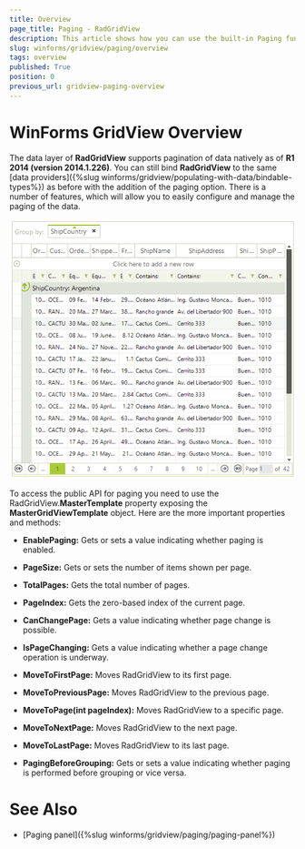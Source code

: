 ```yaml
---
title: Overview
page_title: Paging - RadGridView
description: This article shows how you can use the built-in Paging functionality.
slug: winforms/gridview/paging/overview
tags: overview
published: True
position: 0
previous_url: gridview-paging-overview
---
```


# WinForms GridView Overview

The data layer of __RadGridView__ supports pagination of data natively as of **R1 2014 (version 2014.1.226)**. You can still bind __RadGridView__ to the same [data providers]({%slug winforms/gridview/populating-with-data/bindable-types%}) as before with the addition of the paging option. There is a number of features, which will allow you to easily configure and manage the paging of the data.

![WinForms RadGridView Paging Overview](images/gridview-paging-overview001.png)

To access the public API for paging you need to use the RadGridView.__MasterTemplate__ property exposing the __MasterGridViewTemplate__ object. Here are the more important properties and methods:

* __EnablePaging:__ Gets or sets a value indicating whether paging is enabled.

* __PageSize:__ Gets or sets the number of items shown per page.

* __TotalPages:__ Gets the total number of pages.

* __PageIndex:__ Gets the zero-based index of the current page.

* __CanChangePage:__ Gets a value indicating whether page change is possible.

* __IsPageChanging:__ Gets a value indicating whether a page change operation is underway.

* __MoveToFirstPage:__ Moves RadGridView to its first page.

* __MoveToPreviousPage:__ Moves RadGridView to the previous page.

* __MoveToPage(int pageIndex):__ Moves RadGridView to a specific page.

* __MoveToNextPage:__ Moves RadGridView to the next page.

* __MoveToLastPage:__ Moves RadGridView to its last page.

* __PagingBeforeGrouping:__ Gets or sets a value indicating whether paging is performed before grouping or vice versa.
            
# See Also
* [Paging panel]({%slug winforms/gridview/paging/paging-panel%})

